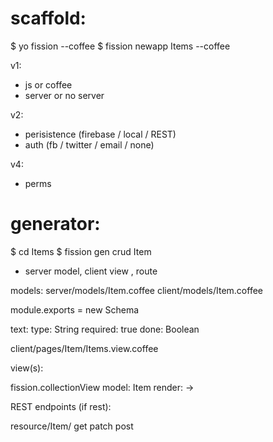 
scaffold:
==========

$ yo fission --coffee
$ fission newapp Items --coffee

v1:
- js or coffee
- server or no server

v2:
- perisistence (firebase / local / REST)
- auth (fb / twitter / email / none)

v4:
- perms

generator:
==========

$ cd Items
$ fission gen crud Item

- server model, client view , route 

models: 
  server/models/Item.coffee
  client/models/Item.coffee

  module.exports = new Schema

  text: 
    type: String
    required: true
  done: Boolean  

client/pages/Item/Items.view.coffee 

view(s):

fission.collectionView
  model: Item
  render: ->

REST endpoints (if rest):
  
  resource/Item/
    get 
    patch
    post

